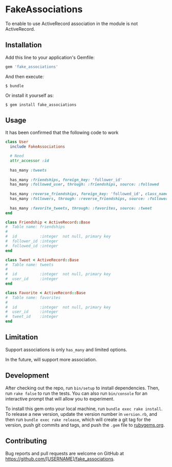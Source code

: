 # FakeAssociations

To enable to use ActiveRecord association in the module is not ActiveRecord.

## Installation

Add this line to your application's Gemfile:

```ruby
gem 'fake_associations'
```

And then execute:

    $ bundle

Or install it yourself as:

    $ gem install fake_associations

## Usage

It has been confirmed that the following code to work

```ruby
class User
  include FakeAssociations

  # Need
  attr_accessor :id
	
  has_many :tweets
	
  has_many :friendships, foreign_key: 'follower_id'
  has_many :followed_user, through: :friendships, source: :followed
	
  has_many :reverse_friendships, foreign_key: 'followed_id', class_name: 'Friendship'
  has_many :followers, through: :reverse_friendships, source: :follower
	
  has_many :favorite_tweets, through: :favorites, source: :tweet
end

class Friendship < ActiveRecord::Base
#  Table name: friendships
#
#  id          :integer  not null, primary key
#  follower_id :integer
#  followed_id :integer
end

class Tweet < ActiveRecord::Base
#  Table name: tweets
#
#  id          :integer  not null, primary key
#  user_id     :integer
end

class Favorite < ActiveRecord::Base
#  Table name: favorites
#
#  id          :integer  not null, primary key
#  user_id     :integer
#  tweet_id    :integer
end
```

## Limitation

Support associations is only `has_many` and limited options.

In the future, will support more association.

## Development

After checking out the repo, run `bin/setup` to install dependencies. Then, run `rake false` to run the tests. You can also run `bin/console` for an interactive prompt that will allow you to experiment.

To install this gem onto your local machine, run `bundle exec rake install`. To release a new version, update the version number in `version.rb`, and then run `bundle exec rake release`, which will create a git tag for the version, push git commits and tags, and push the `.gem` file to [rubygems.org](https://rubygems.org).

## Contributing

Bug reports and pull requests are welcome on GitHub at https://github.com/[USERNAME]/fake_associations.

